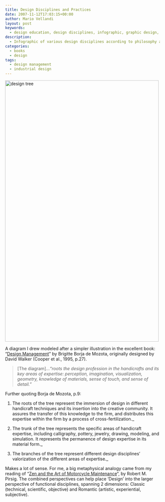 ```yaml
---
title: Design Disciplines and Practices
date: 2007-11-12T17:03:15+00:00
author: Mario Vellandi
layout: post
keywords:
  - design education, design disciplines, infographic, graphic design, philosophy, design careers
description:
  - Infographic of various design disciplines according to philosophy and educational upbringing.
categories:
  - books
  - design
tags:
  - design management
  - industrial design
---
```

[<img src="http://farm3.static.flickr.com/2110/1992171998_bd9a4bbe2a_o.jpg" alt="design tree" width="500" height="850" />](http://www.flickr.com/photos/mvellandi/1992171998/ "design disciplines and philosophy diagram on Flickr")

A diagram I drew modeled after a simpler illustration in the excellent book: &#8220;[Design Management](http://tinyurl.com/28jxdf "Design Management book on Amazon")&#8221; by Brigitte Borja de Mozota, originally designed by David Walker (Cooper et al., 1995, p.27).

> [The diagram]&#8230;_&#8220;roots the design profession in the handicrafts and its key areas of expertise: perception, imagination, visualization, geometry, knowledge of materials, sense of touch, and sense of detail.&#8221;_

Further quoting Borja de Mozota, p.9:
>
1. The roots of the tree represent the immersion of design in different handicraft techniques and its insertion into the creative community. It assures the transfer of this knowledge to the firm, and distributes this expertise within the firm by a process of cross-fertilization._
>
2. The trunk of the tree represents the specific areas of handicraft expertise, including calligraphy, pottery, jewelry, drawing, modeling, and simulation. It represents the permanence of design expertise in its material form._
>
3. The branches of the tree represent different design disciplines&#8217; valorization of the different areas of expertise._

Makes a lot of sense. For me, a big metaphysical analogy came from my reading of &#8220;[Zen and the Art of Motorcycle Maintenance](http://www.amazon.com/Zen-Art-Motorcycle-Maintenance-Inquiry/dp/0061673730/ref=sr_1_1?ie=UTF8&s=books&qid=1240045734&sr=8-1 "zen and the art of motorcycle maintenance by robert m. pirsig on amazon")&#8220;, by Robert M. Pirsig. The combined perspectives can help place &#8216;Design&#8217; into the larger perspective of functional disciplines, spanning 2 dimensions: Classic (technical, scientific, objective) and Romantic (artistic, experiential, subjective).
